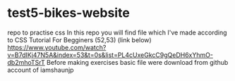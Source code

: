 # test5-bikes-website
repo to practise css
In this repo you will find file which I've made according to CSS Tutorial For Begginers (52,53) (link below) 
https://www.youtube.com/watch?v=B7dIKj47N5A&index=53&t=0s&list=PL4cUxeGkcC9gQeDH6xYhmO-db2mhoTSrT
Before making exercises basic file were download from github account of iamshaunjp
